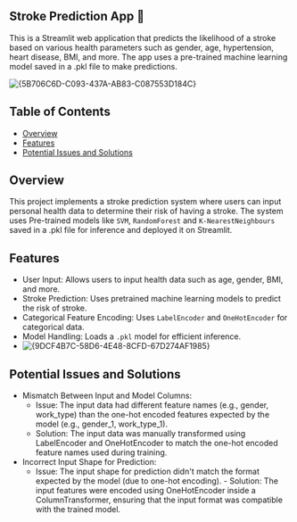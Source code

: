 ## Stroke Prediction App 🧠

This is a Streamlit web application that predicts the likelihood of a stroke based on various health parameters such as gender, age, hypertension, heart disease, BMI, and more. The app uses a pre-trained machine learning model saved in a .pkl file to make predictions.

![{5B706C6D-C093-437A-AB83-C087553D184C}](https://github.com/user-attachments/assets/f95d1d50-2ecc-4f96-b130-1d2ec41c25aa)

## Table of Contents

* [Overview](#overview)
* [Features](#features)
* [Potential Issues and Solutions](#potential-issues-and-solutions)

    
## Overview
This project implements a stroke prediction system where users can input personal health data to determine their risk of having a stroke. The system uses Pre-trained models like `SVM`, `RandomForest` and `K-NearestNeighbours` saved in a .pkl file for inference and deployed it on Streamlit.

## Features

* User Input: Allows users to input health data such as age, gender, BMI, and more.
* Stroke Prediction: Uses pretrained machine learning models to predict the risk of stroke.
* Categorical Feature Encoding: Uses `LabelEncoder` and `OneHotEncoder` for categorical data.
* Model Handling: Loads a `.pkl` model for efficient inference.
* ![{9DCF4B7C-58D6-4E48-8CFD-67D274AF1985}](https://github.com/user-attachments/assets/07560eb6-3743-4a71-aef2-bd1ec3d33940)

## Potential Issues and Solutions
* Mismatch Between Input and Model Columns: 
    - Issue: The input data had different feature names (e.g., gender, work_type) than the one-hot encoded features             expected by the model (e.g., gender_1, work_type_1).
    - Solution: The input data was manually transformed using LabelEncoder and OneHotEncoder to match the one-hot encoded       feature names used during training.
* Incorrect Input Shape for Prediction: 
    - Issue: The input shape for prediction didn't match the format expected by the model (due to one-hot encoding).          - Solution: The input features were encoded using OneHotEncoder inside a ColumnTransformer, ensuring that the input         format was compatible with the trained model.
